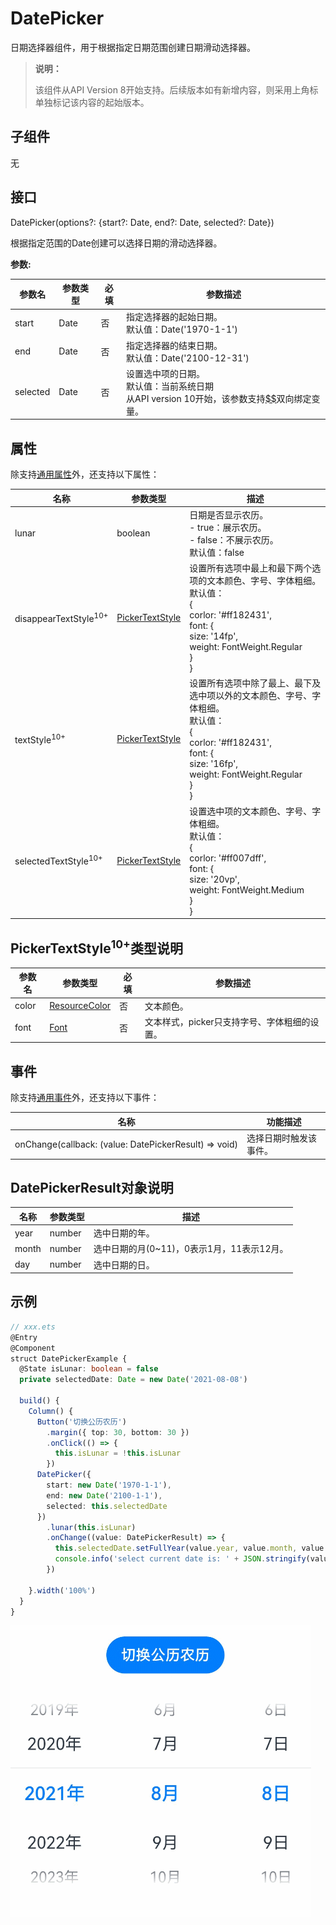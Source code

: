 # DatePicker

日期选择器组件，用于根据指定日期范围创建日期滑动选择器。

>  **说明：**
>
>  该组件从API Version 8开始支持。后续版本如有新增内容，则采用上角标单独标记该内容的起始版本。


## 子组件

无


## 接口

DatePicker(options?: {start?: Date, end?: Date, selected?: Date})

根据指定范围的Date创建可以选择日期的滑动选择器。

**参数:**

| 参数名   | 参数类型 | 必填 | 参数描述                                                     |
| -------- | -------- | ---- | ------------------------------------------------------------ |
| start    | Date     | 否   | 指定选择器的起始日期。<br/>默认值：Date('1970-1-1')          |
| end      | Date     | 否   | 指定选择器的结束日期。<br/>默认值：Date('2100-12-31')        |
| selected | Date     | 否   | 设置选中项的日期。<br/>默认值：当前系统日期<br />从API version 10开始，该参数支持[$$](../../quick-start/arkts-two-way-sync.md)双向绑定变量。 |

## 属性

除支持[通用属性](ts-universal-attributes-size.md)外，还支持以下属性：

| 名称                             | 参数类型                                      | 描述                                                         |
| -------------------------------- | --------------------------------------------- | ------------------------------------------------------------ |
| lunar                            | boolean                                       | 日期是否显示农历。<br/>-&nbsp;true：展示农历。<br/>-&nbsp;false：不展示农历。<br/>默认值：false |
| disappearTextStyle<sup>10+</sup> | [PickerTextStyle](#pickertextstyle10类型说明) | 设置所有选项中最上和最下两个选项的文本颜色、字号、字体粗细。<br/>默认值：<br/>{<br/>corlor: '#ff182431',<br/>font: {<br>size: '14fp', <br/>weight: FontWeight.Regular<br/>}<br/>} |
| textStyle<sup>10+</sup>          | [PickerTextStyle](#pickertextstyle10类型说明) | 设置所有选项中除了最上、最下及选中项以外的文本颜色、字号、字体粗细。<br/>默认值：<br/>{<br/>corlor: '#ff182431',<br/>font: {<br/>size: '16fp', <br/>weight: FontWeight.Regular<br/>}<br/>} |
| selectedTextStyle<sup>10+</sup>  | [PickerTextStyle](#pickertextstyle10类型说明) | 设置选中项的文本颜色、字号、字体粗细。<br/>默认值：<br/>{<br/>corlor: '#ff007dff',<br/>font: {<br/>size: '20vp', <br/>weight: FontWeight.Medium<br/>}<br/>} |

## PickerTextStyle<sup>10+</sup>类型说明

| 参数名   | 参数类型                                     | 必填   | 参数描述                      |
| ----- | ---------------------------------------- | ---- | ------------------------- |
| color | [ResourceColor](ts-types.md#resourcecolor) | 否    | 文本颜色。                     |
| font  | [Font](ts-types.md#font)                 | 否    | 文本样式，picker只支持字号、字体粗细的设置。 |

## 事件

除支持[通用事件](ts-universal-events-click.md)外，还支持以下事件：

| 名称                                       | 功能描述        |
| ---------------------------------------- | ----------- |
| onChange(callback:&nbsp;(value:&nbsp;DatePickerResult)&nbsp;=&gt;&nbsp;void) | 选择日期时触发该事件。 |

## DatePickerResult对象说明

| 名称    | 参数类型   | 描述                          |
| ----- | ------ | --------------------------- |
| year  | number | 选中日期的年。                     |
| month | number | 选中日期的月(0~11)，0表示1月，11表示12月。 |
| day   | number | 选中日期的日。                     |


## 示例


```ts
// xxx.ets
@Entry
@Component
struct DatePickerExample {
  @State isLunar: boolean = false
  private selectedDate: Date = new Date('2021-08-08')

  build() {
    Column() {
      Button('切换公历农历')
        .margin({ top: 30, bottom: 30 })
        .onClick(() => {
          this.isLunar = !this.isLunar
        })
      DatePicker({
        start: new Date('1970-1-1'),
        end: new Date('2100-1-1'),
        selected: this.selectedDate
      })
        .lunar(this.isLunar)
        .onChange((value: DatePickerResult) => {
          this.selectedDate.setFullYear(value.year, value.month, value.day)
          console.info('select current date is: ' + JSON.stringify(value))
        })

    }.width('100%')
  }
}
```

![datePicker](figures/datePicker.gif)